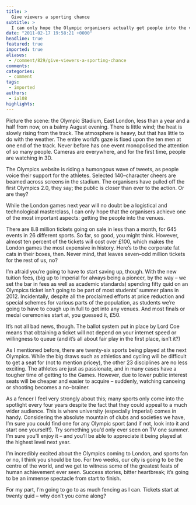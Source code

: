 ```yaml
---
title: >
  Give viewers a sporting chance
subtitle: >
  I can only hope the Olympic organisers actually get people into the venue
date: "2011-02-17 19:58:21 +0000"
headline: true
featured: true
imported: true
aliases:
 - /comment/829/give-viewers-a-sporting-chance
comments:
categories:
 - comment
tags:
 - imported
authors:
 - ial08
highlights:
---
```


Picture the scene: the Olympic Stadium, East London, less than a year and a half from now, on a balmy August evening. There is little wind; the heat is slowly rising from the track. The atmosphere is heavy, but that has little to do with the weather. The entire world’s gaze is fixed upon the ten men at one end of the track. Never before has one event monopolised the attention of so many people. Cameras are everywhere, and for the first time, people are watching in 3D.

The Olympics website is riding a humongous wave of tweets, as people voice their support for the athletes. Selected 140–character cheers are beamed across screens in the stadium. The organisers have pulled off the first Olympics 2.0, they say; the public is closer than ever to the action. Or are they?

While the London games next year will no doubt be a logistical and technological masterclass, I can only hope that the organisers achieve one of the most important aspects: getting the people into the venues.

There are 8.8 million tickets going on sale in less than a month, for 645 events in 26 different sports. So far, so good, you might think. However, almost ten percent of the tickets will cost over £100, which makes the London games the most expensive in history. Here’s to the corporate fat cats in their boxes, then. Never mind, that leaves seven–odd million tickets for the rest of us, no?

I’m afraid you’re going to have to start saving up, though. With the new tuition fees, (big up to Imperial for always being a pioneer, by the way – we set the bar in fees as well as academic standards) spending fifty quid on an Olympics ticket isn’t going to be part of most students’ summer plans in 2012. Incidentally, despite all the proclaimed efforts at price reduction and special schemes for various parts of the population, as students we’re going to have to cough up in full to get into any venues. And most finals or medal ceremonies start at, you guessed it, £50.

It’s not all bad news, though. The ballot system put in place by Lord Coe means that obtaining a ticket will not depend on your internet speed or willingness to queue (and it’s all about fair play in the first place, isn’t it?)

As I mentioned before, there are twenty-six sports being played at the next Olympics. While the big draws such as athletics and cycling will be difficult to get a seat for (not to mention pricey), the other 23 disciplines are no less exciting. The athletes are just as passionate, and in many cases have a tougher time of getting to the Games. However, due to lower public interest seats will be cheaper and easier to acquire – suddenly, watching canoeing or shooting becomes a no–brainer.

As a fencer I feel very strongly about this; many sports only come into the spotlight every four years despite the fact that they could appeal to a much wider audience. This is where university (especially Imperial) comes in handy. Considering the absolute mountain of clubs and societies we have, I’m sure you could find one for any Olympic sport (and if not, look into it and start one yourself!). Try something you’d only ever seen on TV one summer. I’m sure you’ll enjoy it – and you’ll be able to appreciate it being played at the highest level next year.

I’m incredibly excited about the Olympics coming to London, and sports fan or no, I think you should be too. For two weeks, our city is going to be the centre of the world, and we get to witness some of the greatest feats of human achievement ever seen. Success stories, bitter heartbreak; it’s going to be an immense spectacle from start to finish.

For my part, I’m going to go to as much fencing as I can. Tickets start at twenty quid – why don’t you come along?
